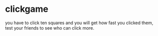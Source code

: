 # clickgame
you have to click ten squares and you will get how fast you clicked them, test your friends to see who can click more.
